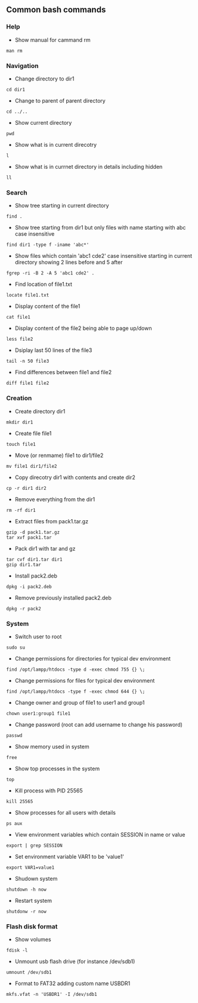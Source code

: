 ## Common bash commands
### Help
- Show manual for cammand rm
```
man rm
```

### Navigation
- Change directory to dir1
```
cd dir1
```

- Change to parent of parent directory
```
cd ../..
```

- Show current directory
```
pwd
```

- Show what is in current direcotry
```
l
```

- Show what is in currnet directory in details including hidden
```
ll
```

### Search
- Show tree starting in current directory
```
find .
```

- Show tree starting from dir1 but only files with name starting with abc case insensitive
```
find dir1 -type f -iname 'abc*'
```

- Show files which contain 'abc1 cde2' case insensitive starting in current directory showing 2 lines before and 5 after
```
fgrep -ri -B 2 -A 5 'abc1 cde2' .
```

- Find location of file1.txt
```
locate file1.txt
```

- Display content of the file1
```
cat file1
```

- Display content of the file2 being able to page up/down
```
less file2
```

- Dsiplay last 50 lines of the file3
```
tail -n 50 file3
```

- Find differences between file1 and file2
```
diff file1 file2
```

### Creation
- Create directory dir1
```
mkdir dir1
```

- Create file file1
```
touch file1
```

- Move (or renmame) file1 to dir1/file2
```
mv file1 dir1/file2
```

- Copy direcotry dir1 with contents and create dir2
```
cp -r dir1 dir2
```

- Remove everything from the dir1
```
rm -rf dir1
```

- Extract files from pack1.tar.gz
```
gzip -d pack1.tar.gz
tar xvf pack1.tar
```

- Pack dir1 with tar and gz
```
tar cvf dir1.tar dir1
gzip dir1.tar
```

- Install pack2.deb
```
dpkg -i pack2.deb
```

- Remove previously installed pack2.deb
```
dpkg -r pack2
```

### System
- Switch user to root
```
sudo su
```

- Change permissions for directories for typical dev environment
```
find /opt/lampp/htdocs -type d -exec chmod 755 {} \;
```

- Change permissions for files for typical dev environment
```
find /opt/lampp/htdocs -type f -exec chmod 644 {} \;
```

- Change owner and group of file1 to user1 and group1
```
chown user1:group1 file1
```

- Change password (root can add username to change his password)
```
passwd
```

- Show memory used in system
```
free
```

- Show top processes in the system
```
top
```

- Kill process with PID 25565
```
kill 25565
```

- Show processes for all users with details
```
ps aux
```

- View environment variables which contain SESSION in name or value
```
export | grep SESSION
```

- Set environment variable VAR1 to be 'value1'
```
export VAR1=value1
```

- Shudown system
```
shutdown -h now
```

- Restart system
```
shutdonw -r now
```

### Flash disk format
- Show volumes
```
fdisk -l
```

- Unmount usb  flash drive (for instance /dev/sdb1)
```
umnount /dev/sdb1
```

- Format to FAT32 adding custom name USBDR1
```
mkfs.vfat -n 'USBDR1' -I /dev/sdb1
```
